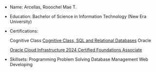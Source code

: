 - Name: Arcellas, Rooochel Mae T.
- Education: Bachelor of Science in Information Technology (New Era University)
- Certifications:

  Cognitive Class
  [Cognitive Class, SQL and Relational Databases]([url](https://courses.cognitiveclass.ai/certificates/97cd235a9a144a52b18ccc61e3dd402a))
  Oracle
  
  [Oracle Cloud Infrastructure 2024 Certified Foundations Associate](https://objectstorage.us-phoenix-1.oraclecloud.com/p/c3pofC7CHkSqKCRIe7q91rfgM9hXgQQW-GN-CtR9tbzkW4HIN0H02OJ8xwoeHPO_/n/axdnydvy8b2d/b/BCKMLPHXDEV_IMAGES/o/img/PROD/Learning-Path_badge_default.png)
  
- Skillsets: Programming Problem Solving Database Management Web Developing

<!---
git-mae/git-mae is a ✨ special ✨ repository because its `README.md` (this file) appears on your GitHub profile.
You can click the Preview link to take a look at your changes.
--->

